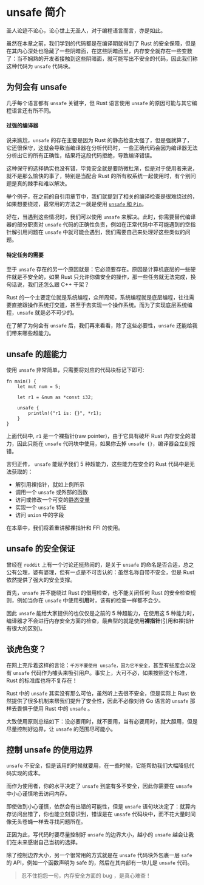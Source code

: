 # unsafe 简介

圣人论迹不论心，论心世上无圣人，对于编程语言而言，亦是如此。

虽然在本章之前，我们学到的代码都是在编译期就得到了 Rust 的安全保障，但是在其内心深处也隐藏了一些阴暗面，在这些阴暗面里，内存安全就存在一些变数了：当不娴熟的开发者接触到这些阴暗面，就可能写出不安全的代码，因此我们称这种代码为 `unsafe` 代码块。

## 为何会有 unsafe

几乎每个语言都有 `unsafe` 关键字，但 Rust 语言使用 `unsafe` 的原因可能与其它编程语言还有所不同。

#### 过强的编译器

说来尴尬，`unsafe` 的存在主要是因为 Rust 的静态检查太强了，但是强就算了，它还很保守，这就会导致当编译器在分析代码时，一些正确代码会因为编译器无法分析出它的所有正确性，结果将这段代码拒绝，导致编译错误。

这种保守的选择确实也没有错，毕竟安全就是要防微杜渐，但是对于使用者来说，就不是那么愉快的事了，特别是当配合 Rust 的所有权系统一起使用时，有个别问题是真的棘手和难以解决。

举个例子，在之前的自引用章节中，我们就提到了相关的编译检查是很难绕过的，如果想要绕过，最常用的方法之一就是使用 [`unsafe` 和 `Pin`](https://course.rs/advance/circle-self-ref/self-referential.html)。

好在，当遇到这些情况时，我们可以使用 `unsafe` 来解决。此时，你需要替代编译器的部分职责对 `unsafe` 代码的正确性负责，例如在正常代码中不可能遇到的空指针解引用问题在 `unsafe` 中就可能会遇到，我们需要自己来处理好这些类似的问题。

#### 特定任务的需要

至于 `unsafe` 存在的另一个原因就是：它必须要存在。原因是计算机底层的一些硬件就是不安全的，如果 Rust 只允许你做安全的操作，那一些任务就无法完成，换句话说，我们还怎么跟 C++ 干架？

Rust 的一个主要定位就是系统编程，众所周知，系统编程就是底层编程，往往需要直接跟操作系统打交道，甚至于去实现一个操作系统。而为了实现底层系统编程，`unsafe` 就是必不可少的。

在了解了为何会有 `unsafe` 后，我们再来看看，除了这些必要性，`unsafe` 还能给我们带来哪些超能力。

## unsafe 的超能力

使用 `unsafe` 非常简单，只需要将对应的代码块标记下即可:

```rust,ignore,mdbook-runnable
fn main() {
    let mut num = 5;

    let r1 = &num as *const i32;

    unsafe {
        println!("r1 is: {}", *r1);
    }
}
```

上面代码中, `r1` 是一个裸指针(raw pointer)，由于它具有破坏 Rust 内存安全的潜力，因此只能在 `unsafe` 代码块中使用，如果你去掉 `unsafe {}`，编译器会立刻报错。

言归正传， `unsafe` 能赋予我们 5 种超能力，这些能力在安全的 Rust 代码中是无法获取的：

- 解引用裸指针，就如上例所示
- 调用一个 `unsafe` 或外部的函数
- 访问或修改一个可变的[静态变量](https://course.rs/advance/global-variable.html#静态变量)
- 实现一个 `unsafe` 特征
- 访问 `union` 中的字段

在本章中，我们将着重讲解裸指针和 FFI 的使用。

## unsafe 的安全保证

曾经在 `reddit` 上有一个讨论还挺热闹的，是关于 `unsafe` 的命名是否合适，总之公有公理，婆有婆理，但有一点是不可否认的：虽然名称自带不安全，但是 Rust 依然提供了强大的安全支撑。

首先，`unsafe` 并不能绕过 Rust 的借用检查，也不能关闭任何 Rust 的安全检查规则，例如当你在 `unsafe` 中使用**引用**时，该有的检查一样都不会少。

因此 `unsafe` 能给大家提供的也仅仅是之前的 5 种超能力，在使用这 5 种能力时，编译器才不会进行内存安全方面的检查，最典型的就是使用**裸指针**(引用和裸指针有很大的区别)。

## 谈虎色变？

在网上充斥着这样的言论：`千万不要使用 unsafe，因为它不安全`，甚至有些库会以没有 `unsafe` 代码作为噱头来吸引用户。事实上，大可不必，如果按照这个标准，Rust 的标准库也将不复存在！

Rust 中的 `unsafe` 其实没有那么可怕，虽然听上去很不安全，但是实际上 Rust 依然提供了很多机制来帮我们提升了安全性，因此不必像对待 Go 语言的 `unsafe` 那样去畏惧于使用 Rust 中的 `unsafe` 。

大致使用原则总结如下：没必要用时，就不要用，当有必要用时，就大胆用，但是尽量控制好边界，让 `unsafe` 的范围尽可能小。

## 控制 unsafe 的使用边界

`unsafe` 不安全，但是该用的时候就要用，在一些时候，它能帮助我们大幅降低代码实现的成本。

而作为使用者，你的水平决定了 `unsafe` 到底有多不安全，因此你需要在 `unsafe` 中小心谨慎地去访问内存。

即使做到小心谨慎，依然会有出错的可能性，但是 `unsafe` 语句块决定了：就算内存访问出错了，你也能立刻意识到，错误是在 `unsafe` 代码块中，而不花大量时间像无头苍蝇一样去寻找问题所在。

正因为此，写代码时要尽量控制好 `unsafe` 的边界大小，越小的 `unsafe` 越会让我们在未来感谢自己当初的选择。

除了控制边界大小，另一个很常用的方式就是在 `unsafe` 代码块外包裹一层 `safe` 的 API，例如一个函数声明为 safe 的，然后在其内部有一块儿是 `unsafe` 代码。

> 忍不住抱怨一句，内存安全方面的 bug ，是真心难查！
